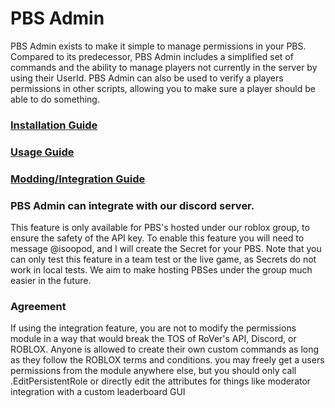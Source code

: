 # PBS Admin
PBS Admin exists to make it simple to manage permissions in your PBS. Compared to its predecessor, PBS Admin includes a simplified set of commands and the ability to manage players not currently in the server by using their UserId. PBS Admin can also be used to verify a players permissions in other scripts, allowing you to make sure a player should be able to do something.

### [Installation Guide](docs/Installation.md)

### [Usage Guide](docs/Usage.md)

### [Modding/Integration Guide](docs/Modding.md)

### PBS Admin can integrate with our discord server.
This feature is only available for PBS's hosted under our roblox group, to ensure the safety of the API key. To enable this feature you will need to message @isoopod, and I will create the Secret for your PBS. Note that you can only test this feature in a team test or the live game, as Secrets do not work in local tests.
We aim to make hosting PBSes under the group much easier in the future.

### Agreement
If using the integration feature, you are not to modify the permissions module in a way that would break the TOS of RoVer's API, Discord, or ROBLOX.
Anyone is allowed to create their own custom commands as long as they follow the ROBLOX terms and conditions.
you may freely get a users permissions from the module anywhere else, but you should only call .EditPersistentRole or directly edit the attributes for things like moderator integration with a custom leaderboard GUI